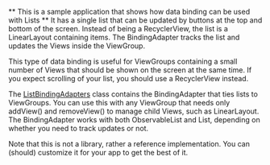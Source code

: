 ** This is a sample application that shows how data binding can be used with Lists **
It has a single list that can be updated by buttons at the top and bottom of the
screen. Instead of being a RecyclerView, the list is a LinearLayout containing
items. The BindingAdapter tracks the list and updates the Views inside
the ViewGroup.

This type of data binding is useful for ViewGroups containing a small number of
Views that should be shown on the screen at the same time. If you expect scrolling
of your list, you should use a RecyclerView instead.

The [ListBindingAdapters](https://github.com/google/android-ui-toolkit-demos/blob/master/DataBinding/DataBoundList/app/src/main/java/com/example/android/databoundlist/ListBindingAdapters.java)
class contains the BindingAdapter that ties lists to ViewGroups.  You can use
this with any ViewGroup that needs only addView() and removeView() to manage child
Views, such as LinearLayout.  The BindingAdapter works with both ObservableList
and List, depending on whether you need to track updates or not.

Note that this is not a library, rather a reference implementation. You can
(should) customize it for your app to get the best of it.
